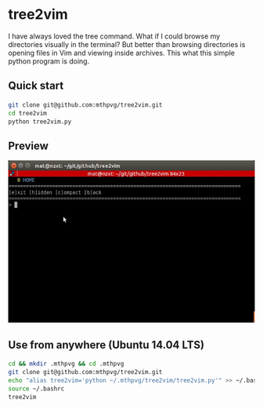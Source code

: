 # tree2vim
I have always loved the tree command. What if I could browse my directories visually in the terminal? But better than browsing directories is opening files in Vim and viewing inside archives. This what this simple python program is doing.

## Quick start
```bash
git clone git@github.com:mthpvg/tree2vim.git
cd tree2vim
python tree2vim.py
```

## Preview
![Preview](/images/tree2vim.gif)

## Use from anywhere (Ubuntu 14.04 LTS)
```bash
cd && mkdir .mthpvg && cd .mthpvg
git clone git@github.com:mthpvg/tree2vim.git
echo "alias tree2vim='python ~/.mthpvg/tree2vim/tree2vim.py'" >> ~/.bashrc
source ~/.bashrc
tree2vim
```
